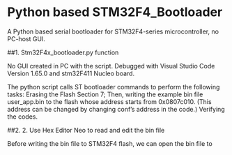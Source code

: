 # Python based STM32F4_Bootloader
 A Python based serial bootloader for STM32F4-series microcontroller, no PC-host GUI.

##1. Stm32F4x_bootloader.py function
    
No GUI created in PC with the script. Debugged with Visual Studio Code Version 1.65.0 and stm32F411 Nucleo board. 

The python script calls ST bootloader commands to perform the following tasks: 
Erasing the Flash Section 7;
Then, writing the example bin file user_app.bin to the flash whose address starts from 0x0807c010. (This address can be changed by changing conf’s address in the code.) 
Verifying the codes. 

##2. 2.	Use Hex Editor Neo to read and edit the bin file 

Before writing the bin file to STM32F4 flash, we can open the bin file to 

